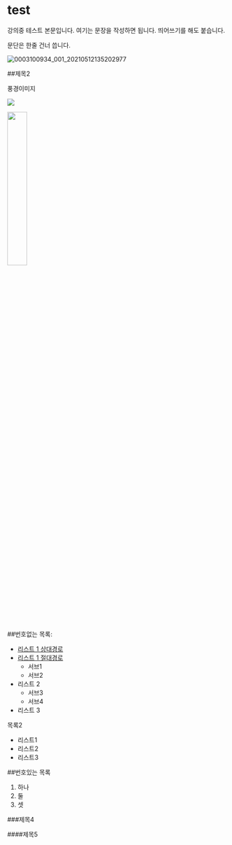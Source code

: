 # test
강의중 테스트 본문입니다. 여기는 문장을 작성하면 됩니다.
띄어쓰기를 해도 붙습니다.

문단은 한줄 건너 씁니다.

![0003100934_001_20210512135202977](https://user-images.githubusercontent.com/84062453/117931772-8ffb0580-b33a-11eb-9c76-d5cc251b9d93.jpg)

##제목2

풍경이미지

![](https://imgnews.pstatic.net/image/009/2021/05/12/0004792914_001_20210512143301400.jpg?type=w647)

<img src="https://imgnews.pstatic.net/image/009/2021/05/12/0004792914_001_20210512143301400.jpg?type=w647"
width="30%">

##번호없는 목록:
  - [리스트 1 상대경로](README.md)
  - [리스트 1 절대경로](./README.md)
      - 서브1
      - 서브2
  - 리스트 2
      - 서브3
      - 서브4
  - 리스트 3
  
  목록2
   + 리스트1
   + 리스트2
   + 리스트3


##번호있는 목록
   1. 하나
   2. 둘
   3. 셋

###제목4

####제목5
